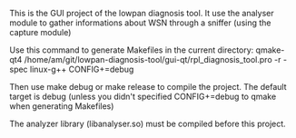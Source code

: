 This is the GUI project of the lowpan diagnosis tool. It use the analyser module to gather informations about WSN through a sniffer (using the capture module)

Use this command to generate Makefiles in the current directory:
    qmake-qt4 /home/am/git/lowpan-diagnosis-tool/gui-qt/rpl_diagnosis_tool.pro -r -spec linux-g++ CONFIG+=debug

Then use
    make debug
or
    make release
to compile the project.
The default target is debug (unless you didn't specified CONFIG+=debug to qmake when generating Makefiles)

The analyzer library (libanalyser.so) must be compiled before this project.

